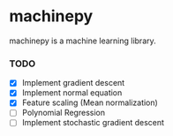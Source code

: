 # machinepy
machinepy is a machine learning library.

### TODO
- [x] Implement gradient descent
- [x] Implement normal equation
- [x] Feature scaling (Mean normalization)
- [ ] Polynomial Regression
- [ ] Implement stochastic gradient descent
